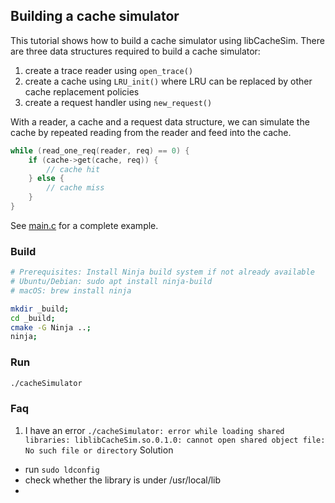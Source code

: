 ## Building a cache simulator
This tutorial shows how to build a cache simulator using libCacheSim.
There are three data structures required to build a cache simulator:
1. create a trace reader using `open_trace()`
2. create a cache using `LRU_init()` where LRU can be replaced by other cache replacement policies
3. create a request handler using `new_request()`

With a reader, a cache and a request data structure, we can simulate the cache by repeated reading from the reader and feed into the cache.
```c
while (read_one_req(reader, req) == 0) {
    if (cache->get(cache, req)) {
        // cache hit
    } else {
        // cache miss
    }
}
```
See [main.c](main.c) for a complete example.

### Build
```bash
# Prerequisites: Install Ninja build system if not already available
# Ubuntu/Debian: sudo apt install ninja-build
# macOS: brew install ninja

mkdir _build;
cd _build;
cmake -G Ninja ..;
ninja;
```

### Run
```bash
./cacheSimulator
```

### Faq
1. I have an error `./cacheSimulator: error while loading shared libraries: liblibCacheSim.so.0.1.0: cannot open shared object file: No such file or directory`
Solution
* run `sudo ldconfig`
* check whether the library is under /usr/local/lib
*
